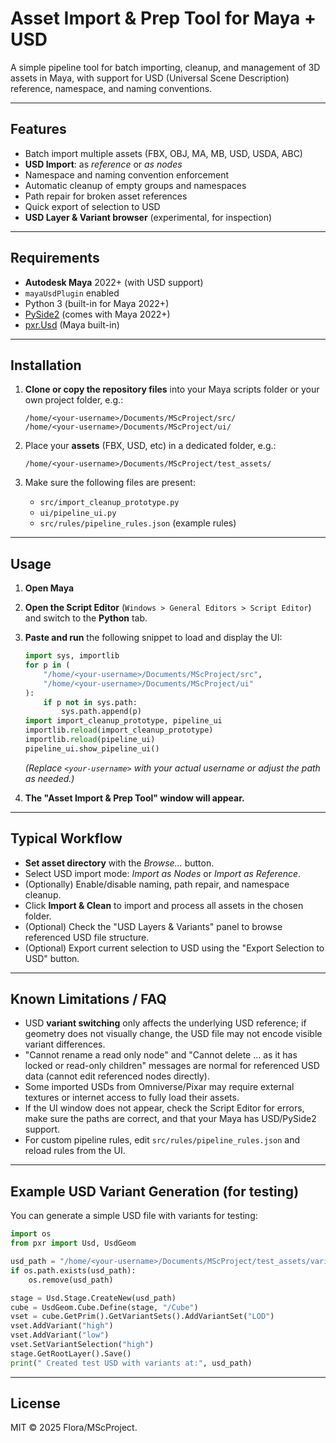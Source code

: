 
# Asset Import & Prep Tool for Maya + USD

A simple pipeline tool for batch importing, cleanup, and management of 3D assets in Maya, with support for USD (Universal Scene Description) reference, namespace, and naming conventions.

---

## Features

* Batch import multiple assets (FBX, OBJ, MA, MB, USD, USDA, ABC)
* **USD Import**: as *reference* or *as nodes*
* Namespace and naming convention enforcement
* Automatic cleanup of empty groups and namespaces
* Path repair for broken asset references
* Quick export of selection to USD
* **USD Layer & Variant browser** (experimental, for inspection)

---

## Requirements

* **Autodesk Maya** 2022+ (with USD support)
* `mayaUsdPlugin` enabled
* Python 3 (built-in for Maya 2022+)
* [PySide2](https://wiki.qt.io/Qt_for_Python) (comes with Maya 2022+)
* [pxr.Usd](https://github.com/PixarAnimationStudios/USD) (Maya built-in)

---

## Installation

1. **Clone or copy the repository files** into your Maya scripts folder or your own project folder, e.g.:

   ```
   /home/<your-username>/Documents/MScProject/src/
   /home/<your-username>/Documents/MScProject/ui/
   ```

2. Place your **assets** (FBX, USD, etc) in a dedicated folder, e.g.:

   ```
   /home/<your-username>/Documents/MScProject/test_assets/
   ```

3. Make sure the following files are present:

   * `src/import_cleanup_prototype.py`
   * `ui/pipeline_ui.py`
   * `src/rules/pipeline_rules.json` (example rules)

---

## Usage

1. **Open Maya**

2. **Open the Script Editor** (`Windows > General Editors > Script Editor`) and switch to the **Python** tab.

3. **Paste and run** the following snippet to load and display the UI:

   ```python
   import sys, importlib
   for p in (
       "/home/<your-username>/Documents/MScProject/src",
       "/home/<your-username>/Documents/MScProject/ui"
   ):
       if p not in sys.path:
           sys.path.append(p)
   import import_cleanup_prototype, pipeline_ui
   importlib.reload(import_cleanup_prototype)
   importlib.reload(pipeline_ui)
   pipeline_ui.show_pipeline_ui()
   ```

   *(Replace `<your-username>` with your actual username or adjust the path as needed.)*

4. **The "Asset Import & Prep Tool" window will appear.**

---

## Typical Workflow

* **Set asset directory** with the *Browse…* button.
* Select USD import mode: *Import as Nodes* or *Import as Reference*.
* (Optionally) Enable/disable naming, path repair, and namespace cleanup.
* Click **Import & Clean** to import and process all assets in the chosen folder.
* (Optional) Check the "USD Layers & Variants" panel to browse referenced USD file structure.
* (Optional) Export current selection to USD using the "Export Selection to USD" button.

---

## Known Limitations / FAQ

* USD **variant switching** only affects the underlying USD reference; if geometry does not visually change, the USD file may not encode visible variant differences.
* "Cannot rename a read only node" and "Cannot delete ... as it has locked or read-only children" messages are normal for referenced USD data (cannot edit referenced nodes directly).
* Some imported USDs from Omniverse/Pixar may require external textures or internet access to fully load their assets.
* If the UI window does not appear, check the Script Editor for errors, make sure the paths are correct, and that your Maya has USD/PySide2 support.
* For custom pipeline rules, edit `src/rules/pipeline_rules.json` and reload rules from the UI.

---

## Example USD Variant Generation (for testing)

You can generate a simple USD file with variants for testing:

```python
import os
from pxr import Usd, UsdGeom

usd_path = "/home/<your-username>/Documents/MScProject/test_assets/variants_test_demo.usda"
if os.path.exists(usd_path):
    os.remove(usd_path)

stage = Usd.Stage.CreateNew(usd_path)
cube = UsdGeom.Cube.Define(stage, "/Cube")
vset = cube.GetPrim().GetVariantSets().AddVariantSet("LOD")
vset.AddVariant("high")
vset.AddVariant("low")
vset.SetVariantSelection("high")
stage.GetRootLayer().Save()
print(" Created test USD with variants at:", usd_path)
```

---

## License

MIT © 2025 Flora/MScProject.

